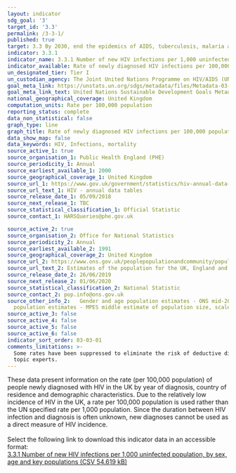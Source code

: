 ```yaml
---
layout: indicator
sdg_goal: '3'
target_id: '3.3'
permalink: /3-3-1/
published: true
target: 3.3 By 2030, end the epidemics of AIDS, tuberculosis, malaria and neglected tropical diseases and combat hepatitis, water-borne diseases and other communicable diseases
indicator: 3.3.1
indicator_name: 3.3.1 Number of new HIV infections per 1,000 uninfected population, by sex, age and key populations
indicator_available: Rate of newly diagnosed HIV infections per 100,000 population, by sex, age and ethnicity
un_designated_tier: Tier I
un_custodian_agency: The Joint United Nations Programme on HIV/AIDS (UNAIDS)
goal_meta_link: https://unstats.un.org/sdgs/metadata/files/Metadata-03-03-01.pdf
goal_meta_link_text: United Nations Sustainable Development Goals Metadata (PDF 372 KB)
national_geographical_coverage: United Kingdom
computation_units: Rate per 100,000 population
reporting_status: complete
data_non_statistical: false
graph_type: line
graph_title: Rate of newly diagnosed HIV infections per 100,000 population
data_show_map: false
data_keywords: HIV, Infections, mortality
source_active_1: true
source_organisation_1: Public Health England (PHE)
source_periodicity_1: Annual
source_earliest_available_1: 2000
source_geographical_coverage_1: United Kingdom
source_url_1: https://www.gov.uk/government/statistics/hiv-annual-data-tables
source_url_text_1: HIV - annual data tables
source_release_date_1: 05/09/2018
source_next_release_1: TBC
source_statistical_classification_1: Official Statistic
source_contact_1: HARSQueries@phe.gov.uk

source_active_2: true
source_organisation_2: Office for National Statistics
source_periodicity_2: Annual
source_earliest_available_2: 1991
source_geographical_coverage_2: United Kingdom
source_url_2: https://www.ons.gov.uk/peoplepopulationandcommunity/populationandmigration/populationestimates/datasets/populationestimatesforukenglandandwalesscotlandandnorthernireland
source_url_text_2: Estimates of the population for the UK, England and Wales, Scotland and Northern Ireland
source_release_date_2: 26/06/2019
source_next_release_2: 01/06/2020
source_statistical_classification_2: National Statistic
source_contact_2: pop.info@ons.gov.uk
source_other_info_2:   Gender and age population estimates - ONS mid-2017 population estimates. Exposure category population estimates - Multi-Parameter Evidence Synthesis (MPES) middle estimate of population size, scaled to the adult (15+) population from ONS mid-2017 population estimates. Ethnicity
  population estimates - MPES middle estimate of population size, scaled to the all-age population from ONS mid-2017 population estimates.
source_active_3: false
source_active_4: false
source_active_5: false
source_active_6: false
indicator_sort_order: 03-03-01
comments_limitations: >-
  Some rates have been suppressed to eliminate the risk of deductive disclosure (numerator <5 and denominator <10,000). Secondary masking has been undertaken where necessary. Data follows the UN specification for this indicator. This indicator has been identified in collaboration with
  topic experts.
---
```

These data present information on the rate (per 100,000 population) of people newly diagnosed with HIV in the UK by year of diagnosis, country of residence and demographic characteristics. Due to the relatively low incidence of HIV in the UK, a rate per 100,000 population is used rather than the UN specified rate per 1,000 population. Since the duration between HIV infection and diagnosis is often unknown, new diagnoses cannot be used as a direct measure of HIV incidence.<br><br>Select the following link to download this indicator data in an accessible format:<br>[3.3.1 Number of new HIV infections per 1,000 uninfected population, by sex, age and key populations (CSV 54.619 kB)](https://sustainabledevelopment-uk.github.io/sdg-data/data/3-3-1.csv)